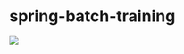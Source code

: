 # spring-batch-training

<img src="https://user-images.githubusercontent.com/25441376/101676109-7a0ab100-3a39-11eb-9d6a-ac6967b56a02.png">
